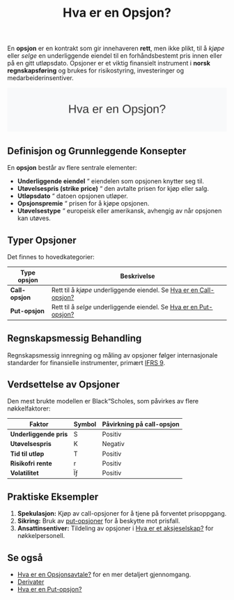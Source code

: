 ﻿---
title: "Hva er en Opsjon?"
meta_title: "Hva er en Opsjon?"
meta_description: 'En **opsjon** er en kontrakt som gir innehaveren **rett**, men ikke plikt, til å *kjøpe* eller *selge* en underliggende eiendel til en forhåndsbestemt pris i...'
slug: opsjon
type: blog
layout: pages/single
---

En **opsjon** er en kontrakt som gir innehaveren **rett**, men ikke plikt, til å *kjøpe* eller *selge* en underliggende eiendel til en forhåndsbestemt pris innen eller på en gitt utløpsdato. Opsjoner er et viktig finansielt instrument i **norsk regnskapsføring** og brukes for risikostyring, investeringer og medarbeiderinsentiver.

![Illustrasjon av konseptet opsjon](opsjon-image.svg)

## Definisjon og Grunnleggende Konsepter

En **opsjon** består av flere sentrale elementer:

* **Underliggende eiendel** “ eiendelen som opsjonen knytter seg til.
* **Utøvelsespris (strike price)** “ den avtalte prisen for kjøp eller salg.
* **Utløpsdato** “ datoen opsjonen utløper.
* **Opsjonspremie** “ prisen for å kjøpe opsjonen.
* **Utøvelsestype** “ europeisk eller amerikansk, avhengig av når opsjonen kan utøves.

## Typer Opsjoner

Det finnes to hovedkategorier:

| Type opsjon      | Beskrivelse                                                              |
|------------------|---------------------------------------------------------------------------|
| **Call-opsjon**  | Rett til å *kjøpe* underliggende eiendel. Se [Hva er en Call-opsjon?](/blogs/regnskap/call-opsjon "Hva er en Call-opsjon?") |
| **Put-opsjon**   | Rett til å *selge* underliggende eiendel. Se [Hva er en Put-opsjon?](/blogs/regnskap/put-opsjon "Hva er en Put-opsjon?") |

## Regnskapsmessig Behandling

Regnskapsmessig innregning og måling av opsjoner følger internasjonale standarder for finansielle instrumenter, primært [IFRS 9](/blogs/regnskap/hva-er-ifrs "Hva er IFRS?").

## Verdsettelse av Opsjoner

Den mest brukte modellen er Black“Scholes, som påvirkes av flere nøkkelfaktorer:

| Faktor             | Symbol | Påvirkning på call-opsjon |
|---------------------|--------|---------------------------|
| **Underliggende pris** | S      | Positiv                   |
| **Utøvelsespris**      | K      | Negativ                   |
| **Tid til utløp**      | T      | Positiv                   |
| **Risikofri rente**    | r      | Positiv                   |
| **Volatilitet**        | Ïƒ      | Positiv                   |

## Praktiske Eksempler

1. **Spekulasjon:** Kjøp av call-opsjoner for å tjene på forventet prisoppgang.
2. **Sikring:** Bruk av [put-opsjoner](/blogs/regnskap/put-opsjon "Hva er en Put-opsjon?") for å beskytte mot prisfall.
3. **Ansattinsentiver:** Tildeling av opsjoner i [Hva er et aksjeselskap?](/blogs/regnskap/hva-er-et-aksjeselskap "Hva er et Aksjeselskap? Komplett Guide til Selskapsformen") for nøkkelpersonell.

## Se også

* [Hva er en Opsjonsavtale?](/blogs/regnskap/hva-er-opsjonsavtale "Hva er en Opsjonsavtale? Komplett Guide til Opsjoner i Regnskap") for en mer detaljert gjennomgang.
* [Derivater](/blogs/regnskap/derivater "Hva er Derivater? En Guide til Derivater i Regnskap")
* [Hva er en Put-opsjon?](/blogs/regnskap/put-opsjon "Hva er en Put-opsjon? En Guide til salgsopsjoner i Regnskap")










